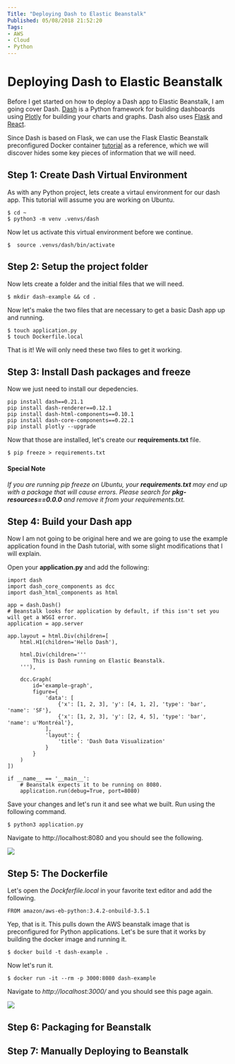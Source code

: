 ```yaml
---
Title: "Deploying Dash to Elastic Beanstalk"
Published: 05/08/2018 21:52:20
Tags: 
- AWS
- Cloud
- Python
---
```

# Deploying Dash to Elastic Beanstalk

Before I get started on how to deploy a Dash app to Elastic Beanstalk, I am going cover Dash. [Dash](https://plot.ly/products/dash/) is a Python framework for building dashboards using [Plotly](https://plot.ly/) for building your charts and graphs. Dash also uses [Flask](http://flask.pocoo.org/) and [React](https://reactjs.org/).

Since Dash is based on Flask, we can use the Flask Elastic Beanstalk preconfigured Docker container [tutorial](https://docs.aws.amazon.com/elasticbeanstalk/latest/dg/create_deploy_dockerpreconfig.walkthrough.html) as a reference, which we will discover hides some key pieces of information that we will need.

## Step 1: Create Dash Virtual Environment

As with any Python project, lets create a virtaul environment for our dash app. This tutorial will assume you are working on Ubuntu.

```
$ cd ~
$ python3 -m venv .venvs/dash
```

Now let us activate this virtual environment before we continue.

```
$  source .venvs/dash/bin/activate
```

## Step 2: Setup the project folder

Now lets create a folder and the initial files that we will need.

```
$ mkdir dash-example && cd .
```

Now let's make the two files that are necessary to get a basic Dash app up and running.

```
$ touch application.py
$ touch Dockerfile.local
```

That is it! We will only need these two files to get it working.

## Step 3: Install Dash packages and freeze

Now we just need to install our depedencies.

```
pip install dash==0.21.1 
pip install dash-renderer==0.12.1 
pip install dash-html-components==0.10.1
pip install dash-core-components==0.22.1
pip install plotly --upgrade
```

Now that those are installed, let's create our **requirements.txt** file.

```
$ pip freeze > requirements.txt
```

#### Special Note

*If you are running pip freeze on Ubuntu, your **requirements.txt** may end up with a package that will cause errors. Please search for **pkg-resources==0.0.0** and remove it from your requirements.txt.*

## Step 4: Build your Dash app

Now I am not going to be original here and we are going to use the example application found in the Dash tutorial, with some slight modifications that I will explain.

Open your **application.py** and add the following:

```
import dash
import dash_core_components as dcc
import dash_html_components as html

app = dash.Dash()
# Beanstalk looks for application by default, if this isn't set you will get a WSGI error.
application = app.server

app.layout = html.Div(children=[
    html.H1(children='Hello Dash'),

    html.Div(children='''
        This is Dash running on Elastic Beanstalk.
    '''),

    dcc.Graph(
        id='example-graph',
        figure={
            'data': [
                {'x': [1, 2, 3], 'y': [4, 1, 2], 'type': 'bar', 'name': 'SF'},
                {'x': [1, 2, 3], 'y': [2, 4, 5], 'type': 'bar', 'name': u'Montréal'},
            ],
            'layout': {
                'title': 'Dash Data Visualization'
            }
        }
    )
])

if __name__ == '__main__':
    # Beanstalk expects it to be running on 8080.
    application.run(debug=True, port=8080)
```

Save your changes and let's run it and see what we built. Run using the following command.

```
$ python3 application.py
```

Navigate to http://localhost:8080 and you should see the following.

![](/images/dash/dash-running-locally.jpg)

## Step 5: The Dockerfile

Let's open the *Dockferfile.local* in your favorite text editor and add the following.

```
FROM amazon/aws-eb-python:3.4.2-onbuild-3.5.1
```

Yep, that is it. This pulls down the AWS beanstalk image that is preconfigured for Python applications. Let's be sure that it works by building the docker image and running it.

```
$ docker build -t dash-example .
```

Now let's run it.

```
$ docker run -it --rm -p 3000:8080 dash-example
```

Navigate to *http://localhost:3000/* and you should see this page again.

![](/images/dash/dash-running-locally.jpg)

## Step 6: Packaging for Beanstalk

## Step 7: Manually Deploying to Beanstalk